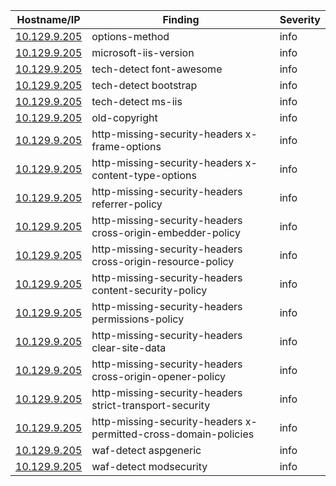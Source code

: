 | Hostname/IP | Finding | Severity |
| --- | --- | --- |
| [10.129.9.205](options-method-http___10.129.9.205.md) | options-method  | info |
| [10.129.9.205](microsoft-iis-version-http___10.129.9.205.md) | microsoft-iis-version  | info |
| [10.129.9.205](tech-detect-http___10.129.9.205-font-awesome.md) | tech-detect font-awesome | info |
| [10.129.9.205](tech-detect-http___10.129.9.205-bootstrap.md) | tech-detect bootstrap | info |
| [10.129.9.205](tech-detect-http___10.129.9.205-ms-iis.md) | tech-detect ms-iis | info |
| [10.129.9.205](old-copyright-http___10.129.9.205.md) | old-copyright  | info |
| [10.129.9.205](http-missing-security-headers-http___10.129.9.205-x-frame-options.md) | http-missing-security-headers x-frame-options | info |
| [10.129.9.205](http-missing-security-headers-http___10.129.9.205-x-content-type-options.md) | http-missing-security-headers x-content-type-options | info |
| [10.129.9.205](http-missing-security-headers-http___10.129.9.205-referrer-policy.md) | http-missing-security-headers referrer-policy | info |
| [10.129.9.205](http-missing-security-headers-http___10.129.9.205-cross-origin-embedder-policy.md) | http-missing-security-headers cross-origin-embedder-policy | info |
| [10.129.9.205](http-missing-security-headers-http___10.129.9.205-cross-origin-resource-policy.md) | http-missing-security-headers cross-origin-resource-policy | info |
| [10.129.9.205](http-missing-security-headers-http___10.129.9.205-content-security-policy.md) | http-missing-security-headers content-security-policy | info |
| [10.129.9.205](http-missing-security-headers-http___10.129.9.205-permissions-policy.md) | http-missing-security-headers permissions-policy | info |
| [10.129.9.205](http-missing-security-headers-http___10.129.9.205-clear-site-data.md) | http-missing-security-headers clear-site-data | info |
| [10.129.9.205](http-missing-security-headers-http___10.129.9.205-cross-origin-opener-policy.md) | http-missing-security-headers cross-origin-opener-policy | info |
| [10.129.9.205](http-missing-security-headers-http___10.129.9.205-strict-transport-security.md) | http-missing-security-headers strict-transport-security | info |
| [10.129.9.205](http-missing-security-headers-http___10.129.9.205-x-permitted-cross-domain-policies.md) | http-missing-security-headers x-permitted-cross-domain-policies | info |
| [10.129.9.205](waf-detect-http___10.129.9.205_-aspgeneric.md) | waf-detect aspgeneric | info |
| [10.129.9.205](waf-detect-http___10.129.9.205_-modsecurity.md) | waf-detect modsecurity | info |
